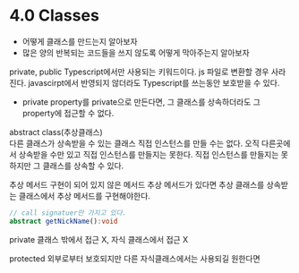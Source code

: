 # 4.0 Classes
- 어떻게 클래스를 만드는지 알아보자
- 많은 양의 반복되는 코드들을 쓰지 않도록 어떻게 막아주는지 알아보자


private, public
Typescript에서만 사용되는 키워드이다.
js 파일로 변환할 경우 사라진다.
javascirpt에서 반영되지 않더라도 Typescript를 쓰는동안 보호받을 수 있다.

- private
property를 private으로 만든다면, 그 클래스를 상속하더라도 그 property에 접근할 수 없다.


abstract class(추상클래스)  
다른 클래스가 상속받을 수 있는 클래스
직접 인스턴스를 만들 수는 없다.
오직 다른곳에서 상속받을 수만 있고 직접 인스턴스를 만들지는 못한다.
직접 인스턴스를 만들지는 못하지만 그 클래스를 상속할 수 있다.

추상 메서드
구현이 되어 있지 않은 메서드
추상 메서드가 있다면 추상 클래스를 상속받는 클래스에서 추상 메서드를 구현해야한다.
```typescript
// call signatuer만 가지고 있다.
abstract getNickName():void
```

private
클래스 밖에서 접근 X, 자식 클래스에서 접근 X

protected
외부로부터 보호되지만 다른 자식클래스에서는 사용되길 원한다면 
